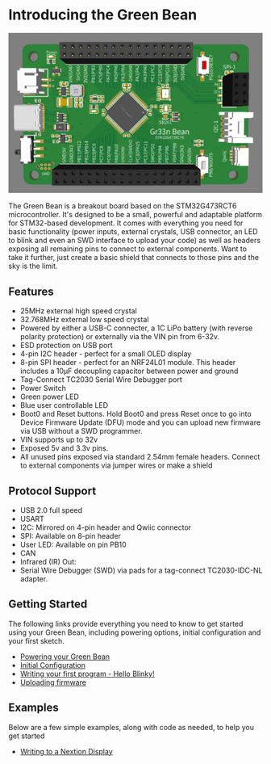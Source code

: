 # Introducing the Green Bean

![image](/images/GreenBean.png)

The Green Bean is a breakout board based on the STM32G473RCT6 microcontroller.  It's designed to be a small, powerful and adaptable platform for STM32-based development.  It comes with everything you need for basic functionality (power inputs, external crystals, USB connector, an LED to blink and even an SWD interface to upload your code) as well as headers exposing all remaining pins to connect to external components.  Want to take it further, just create a basic shield that connects to those pins and the sky is the limit.

## Features
- 25MHz external high speed crystal
- 32.768MHz external low speed crystal
- Powered by either a USB-C connecter, a 1C LiPo battery (with reverse polarity protection) or externally via the VIN pin from 6-32v.  
- ESD protection on USB port
- 4-pin I2C header - perfect for a small OLED display
- 8-pin SPI header - perfect for an NRF24L01 module.  This header includes a 10μF decoupling capacitor between power and ground
- Tag-Connect TC2030 Serial Wire Debugger port
- Power Switch
- Green power LED
- Blue user controllable LED
- Boot0 and Reset buttons.  Hold Boot0 and press Reset once to go into Device Firmware Update (DFU) mode and you can upload new firmware via USB without a SWD programmer.
- VIN supports up to 32v
- Exposed 5v and 3.3v pins.  
- All unused pins exposed via standard 2.54mm female headers.  Connect to external components via jumper wires or make a shield 

## Protocol Support
- USB 2.0 full speed
- USART
- I2C:    Mirrored on 4-pin header and Qwiic connector
- SPI:    Available on 8-pin header
- User LED:  Available on pin PB10
- CAN
- Infrared (IR) Out: 
- Serial Wire Debugger (SWD) via pads for a tag-connect TC2030-IDC-NL adapter.  


## Getting Started

The following links provide everything you need to know to get started using your Green Bean, including powering options, initial configuration and your first sketch.

- [Powering your Green Bean](/Powering%20your%20Green%20Bean.md)
- [Initial Configuration](/initial-config.md)
- [Writing your first program - Hello Blinky!](/writing-your-first-program.md)
- [Uploading firmware](/Uploading%20Firmware.md)

## Examples 

Below are a few simple examples, along with code as needed, to help you get started

- [Writing to a Nextion Display](/Nextion/nextion.md)




  


